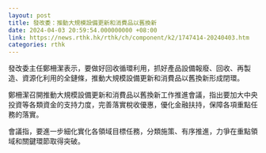 ```yaml
---
layout: post
title: 發改委：推動大規模設備更新和消費品以舊換新
date: 2024-04-03 20:59:54.000000000 +08:00
link: https://news.rthk.hk/rthk/ch/component/k2/1747414-20240403.htm
categories: rthk
---
```


發改委主任鄭柵潔表示，要做好回收循環利用，抓好產品設備報廢、回收、再製造、資源化利用的全鏈條，推動大規模設備更新和消費品以舊換新形成閉環。

鄭柵潔召開推動大規模設備更新和消費品以舊換新工作推進會議，指出要加大中央投資等各類資金的支持力度，完善落實稅收優惠，優化金融扶持，保障各項重點任務的落實。

會議指，要進一步細化實化各領域目標任務，分類施策、有序推進，力爭在重點領域和關鍵環節取得突破。

